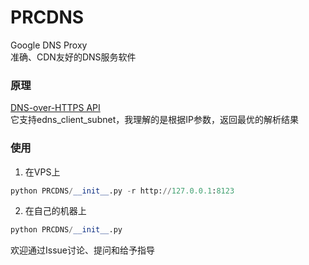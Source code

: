 # PRCDNS
Google DNS Proxy   
准确、CDN友好的DNS服务软件
### 原理
[DNS-over-HTTPS API](https://developers.google.com/speed/public-dns/docs/dns-over-https)   
它支持edns_client_subnet，我理解的是根据IP参数，返回最优的解析结果

### 使用
1. 在VPS上  
```python
python PRCDNS/__init__.py -r http://127.0.0.1:8123
```
2. 在自己的机器上
```python
python PRCDNS/__init__.py
```

欢迎通过Issue讨论、提问和给予指导    